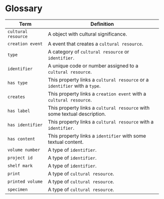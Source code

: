 # Glossary
| Term | Definition |
| ---- | ---------- |
| `cultural resource` | A object with cultural significance. |
| `creation event` | A event that creates a `cultural resource`. |
| `type` | A category of `cultural resource` or `identifier`. |
| `identifier` | A unique code or number assigned to a `cultural resource`. |
| `has type` | This property links a `cultural resource` or a `identifier` with a `type`. |
| `creates` | This property links a `creation event` with a `cultural resource`. |
| `has label` | This property links a `cultural resource` with some textual description. |
| `has identifier` | This property links a `cultural resource` with a `identifier`. |
| `has content` | This property links a `identifier` with some textual content. |
| `volume number` | A type of `identifier`. |
| `project id` | A type of `identifier`. |
| `shelf mark` | A type of `identifier`. |
| `print` | A type of `cultural resource`. |
| `printed volume` | A type of `cultural resource`. |
| `specimen` | A type of `cultural resource`. |
